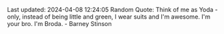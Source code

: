 Last updated: 2024-04-08 12:24:05
Random Quote: Think of me as Yoda - only, instead of being little and green, I wear suits and I'm awesome. I'm your bro. I'm Broda. - Barney Stinson